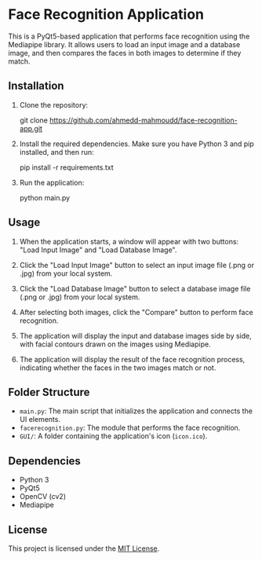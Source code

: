 
# Face Recognition Application

This is a PyQt5-based application that performs face recognition using the Mediapipe library. It allows users to load an input image and a database image, and then compares the faces in both images to determine if they match.

## Installation

1. Clone the repository:

    git clone https://github.com/ahmedd-mahmoudd/face-recognition-app.git

2. Install the required dependencies. Make sure you have Python 3 and pip installed, and then run:

    pip install -r requirements.txt

3. Run the application:

    python main.py

## Usage

1. When the application starts, a window will appear with two buttons: "Load Input Image" and "Load Database Image".

2. Click the "Load Input Image" button to select an input image file (.png or .jpg) from your local system.

3. Click the "Load Database Image" button to select a database image file (.png or .jpg) from your local system.

4. After selecting both images, click the "Compare" button to perform face recognition.

5. The application will display the input and database images side by side, with facial contours drawn on the images using Mediapipe.

6. The application will display the result of the face recognition process, indicating whether the faces in the two images match or not.

## Folder Structure

- `main.py`: The main script that initializes the application and connects the UI elements.
- `facerecognition.py`: The module that performs the face recognition.
- `GUI/`: A folder containing the application's icon (`icon.ico`).

## Dependencies

- Python 3
- PyQt5
- OpenCV (cv2)
- Mediapipe

## License

This project is licensed under the [MIT License](LICENSE).